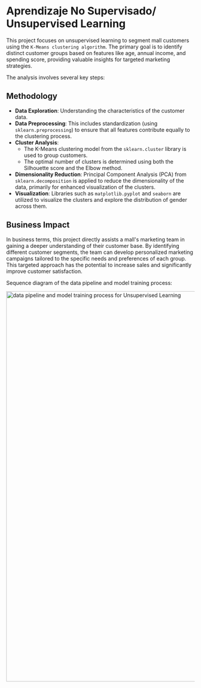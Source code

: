 # Aprendizaje No Supervisado/ Unsupervised Learning
This project focuses on unsupervised learning to segment mall customers using the `K-Means clustering algorithm`. The primary goal is to identify distinct customer groups based on features like age, annual income, and spending score, providing valuable insights for targeted marketing strategies.

The analysis involves several key steps:

## Methodology
- **Data Exploration**: Understanding the characteristics of the customer data.
- **Data Preprocessing**: This includes standardization (using `sklearn.preprocessing`) to ensure that all features contribute equally to the clustering process.
- **Cluster Analysis**:
    - The K-Means clustering model from the `sklearn.cluster` library is used to group customers.
    - The optimal number of clusters is determined using both the Silhouette score and the Elbow method.
- **Dimensionality Reduction**: Principal Component Analysis (PCA) from `sklearn.decomposition` is applied to reduce the dimensionality of the data, primarily for enhanced visualization of the clusters.
- **Visualization**: Libraries such as `matplotlib.pyplot` and `seaborn` are utilized to visualize the clusters and explore the distribution of gender across them.
## Business Impact
In business terms, this project directly assists a mall's marketing team in gaining a deeper understanding of their customer base. By identifying different customer segments, the team can develop personalized marketing campaigns tailored to the specific needs and preferences of each group. This targeted approach has the potential to increase sales and significantly improve customer satisfaction.




Sequence diagram of the data pipeline and model training process:

<img width="1043" alt="data pipeline and model training process for Unsupervised Learning" src="https://github.com/user-attachments/assets/2667e2f1-9533-4c82-b43d-25314b62710c" />
